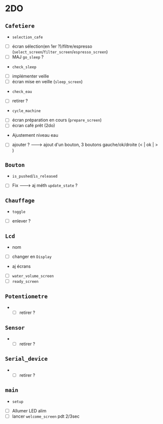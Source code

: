 # 2DO

## `Cafetiere`
* `selection_cafe`
- [ ] écran sélection(en 1er ?)/filtre/espresso (`select_screen`/`filter_screen`/`espresso_screen`)
- [ ] MAJ `go_sleep` ?
* `check_sleep`
- [ ] implémenter veille
- [ ] écran mise en veille (`sleep_screen`)
* `check_eau`
- [ ] retirer ?
* `cycle_machine`
- [ ] écran préparation en cours (`prepare_screen`)
- [ ] écran café prêt (2do)
* Ajustement niveau eau
- [ ] ajouter ? ---> ajout d'un bouton, 3 boutons gauche/ok/droite (< | ok | > )
## `Bouton`
* `is_pushed`/`is_released`
- [ ] Fix ---> aj méth `update_state` ?
## `Chauffage`
* `toggle`
- [ ] enlever ?
## `Lcd`
* nom
- [ ] changer en `Display`
* aj écrans
- [ ] `water_volume_screen`
- [ ] `ready_screen`
## `Potentiometre`
* - [ ] retirer ?
## `Sensor`
* - [ ] retirer ?
## `Serial_device`
* - [ ] retirer ?

## `main`
* `setup`
- [ ] Allumer LED alim
- [ ] lancer `welcome_screen` pdt 2/3sec
